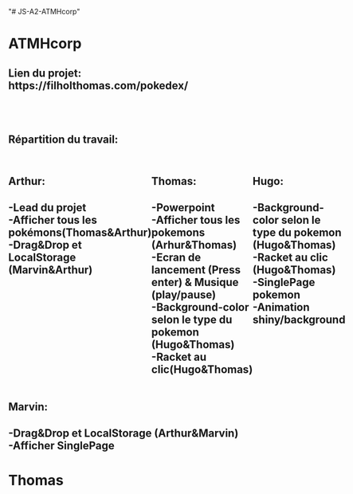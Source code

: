 "# JS-A2-ATMHcorp" 

<h1>ATMHcorp</h1>

<h2>Lien du projet: https://filholthomas.com/pokedex/<h2><br>

<h2>Répartition du travail:<h2>
  <div style="display:flex;">
    <div>
    <h4>Arthur:</h4>
    <p>-Lead du projet<br>-Afficher tous les pokémons(Thomas&Arthur)<br>-Drag&Drop et LocalStorage (Marvin&Arthur)</p>
  </div>
    <div>
      <h4>Thomas:</h4>
      <p>-Powerpoint <br>-Afficher tous les pokemons (Arhur&Thomas)<br>-Ecran de lancement (Press enter) & Musique (play/pause)<br>-Background-color selon le type du pokemon (Hugo&Thomas)<br>-Racket au clic(Hugo&Thomas)</p></div>  
    <div>
  <h4>Hugo:</h4>
      <p>-Background-color selon le type du pokemon (Hugo&Thomas)<br>-Racket au clic (Hugo&Thomas)<br>-SinglePage pokemon<br>-Animation shiny/background</p></div>  
  </div>
  <div>
  <h4>Marvin:</h4>
      <p>-Drag&Drop et LocalStorage (Arthur&Marvin)<br>-Afficher SinglePage</p></div>  
  </div>
  
  
  

<h1> Thomas </h1>
